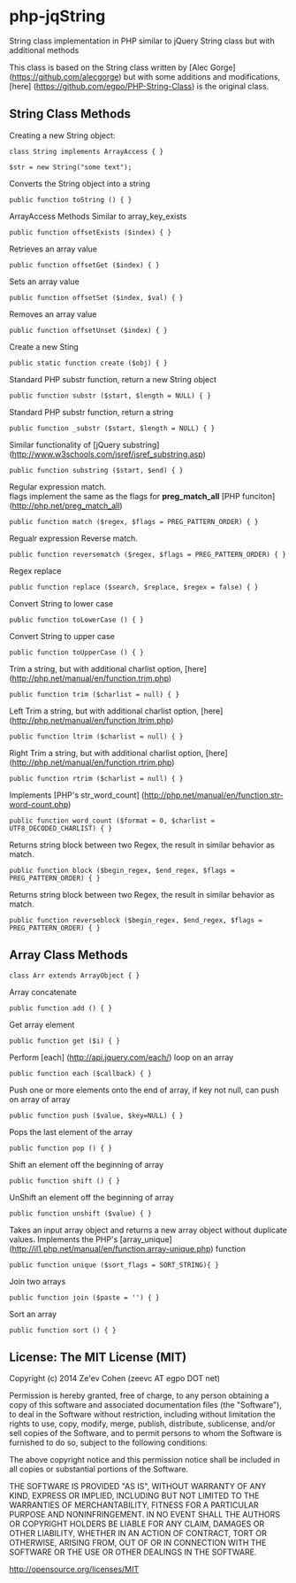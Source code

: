 php-jqString
===
String class implementation in PHP similar to jQuery String class but with additional methods

This class is based on the String class written by [Alec Gorge] (https://github.com/alecgorge) but with some additions and modifications, [here] (https://github.com/egpo/PHP-String-Class) is the original class.

String Class Methods
---
Creating a new String object:
```
class String implements ArrayAccess { }

$str = new String("some text");
```
Converts the String object into a string
```
public function toString () { }
```
ArrayAccess Methods
Similar to array_key_exists
```
public function offsetExists ($index) { }
```
Retrieves an array value
```
public function offsetGet ($index) { }
```
Sets an array value
```
public function offsetSet ($index, $val) { }
```
Removes an array value
```
public function offsetUnset ($index) { }
```
Create a new Sting
```
public static function create ($obj) { }
```
Standard PHP substr function, return a new String object
```
public function substr ($start, $length = NULL) { }
```
Standard PHP substr function, return a string
```
public function _substr ($start, $length = NULL) { }
```
Similar functionality of [jQuery substring] (http://www.w3schools.com/jsref/jsref_substring.asp)
```
public function substring ($start, $end) { }
```
Regular expression match.  
flags implement the same as the flags for **preg_match_all** [PHP funciton] (http://php.net/preg_match_all)
```
public function match ($regex, $flags = PREG_PATTERN_ORDER) { } 
```
Regualr expression Reverse match.
```
public function reversematch ($regex, $flags = PREG_PATTERN_ORDER) { } 
```
Regex replace
```
public function replace ($search, $replace, $regex = false) { }
```
Convert String to lower case
```
public function toLowerCase () { }
```
Convert String to upper case
```
public function toUpperCase () { }
```
Trim a string, but with additional charlist option, [here] (http://php.net/manual/en/function.trim.php)
```
public function trim ($charlist = null) { }
```
Left Trim a string, but with additional charlist option, [here] (http://php.net/manual/en/function.ltrim.php)
```
public function ltrim ($charlist = null) { }
```
Right Trim a string, but with additional charlist option, [here] (http://php.net/manual/en/function.rtrim.php)
```
public function rtrim ($charlist = null) { }
```
Implements [PHP's str_word_count] (http://php.net/manual/en/function.str-word-count.php)
```
public function word_count ($format = 0, $charlist = UTF8_DECODED_CHARLIST) { }
```
Returns string block between two Regex, the result in similar behavior as match.
```
public function block ($begin_regex, $end_regex, $flags = PREG_PATTERN_ORDER) { }
```
Returns string block between two Regex, the result in similar behavior as match.
```
public function reverseblock ($begin_regex, $end_regex, $flags = PREG_PATTERN_ORDER) { }
```

Array Class Methods
---
```
class Arr extends ArrayObject { }
```
Array concatenate
```
public function add () { }
```
Get array element
```
public function get ($i) { }
```
Perform [each] (http://api.jquery.com/each/) loop on an array
```
public function each ($callback) { }
``` 
Push one or more elements onto the end of array, if key not null, can push on array of array
```
public function push ($value, $key=NULL) { }
```
Pops the last element of the array
```
public function pop () { }
```
Shift an element off the beginning of array
```
public function shift () { }
```
UnShift an element off the beginning of array
```
public function unshift ($value) { }
```
Takes an input array object and returns a new array object without duplicate values.
Implements the PHP's [array_unique] (http://il1.php.net/manual/en/function.array-unique.php) function
```
public function unique ($sort_flags = SORT_STRING){ }
```
Join two arrays
```
public function join ($paste = '') { }
```
Sort an array
```
public function sort () { }
```

License: The MIT License (MIT)
---
Copyright (c) 2014 Ze'ev Cohen (zeevc AT egpo DOT net)

Permission is hereby granted, free of charge, to any person obtaining a copy
of this software and associated documentation files (the "Software"), to deal
in the Software without restriction, including without limitation the rights
to use, copy, modify, merge, publish, distribute, sublicense, and/or sell
copies of the Software, and to permit persons to whom the Software is
furnished to do so, subject to the following conditions:

The above copyright notice and this permission notice shall be included in
all copies or substantial portions of the Software.

THE SOFTWARE IS PROVIDED "AS IS", WITHOUT WARRANTY OF ANY KIND, EXPRESS OR
IMPLIED, INCLUDING BUT NOT LIMITED TO THE WARRANTIES OF MERCHANTABILITY,
FITNESS FOR A PARTICULAR PURPOSE AND NONINFRINGEMENT. IN NO EVENT SHALL THE
AUTHORS OR COPYRIGHT HOLDERS BE LIABLE FOR ANY CLAIM, DAMAGES OR OTHER
LIABILITY, WHETHER IN AN ACTION OF CONTRACT, TORT OR OTHERWISE, ARISING FROM,
OUT OF OR IN CONNECTION WITH THE SOFTWARE OR THE USE OR OTHER DEALINGS IN
THE SOFTWARE.
 
http://opensource.org/licenses/MIT
